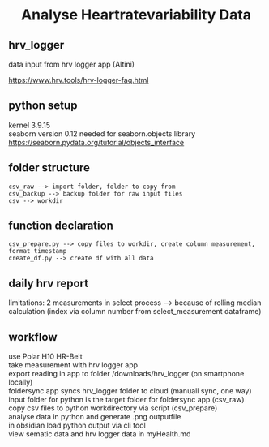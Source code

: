 # <center> Analyse Heartratevariability Data  <center>

## hrv_logger
data input from hrv logger app (Altini)  

https://www.hrv.tools/hrv-logger-faq.html

## python setup
kernel 3.9.15  
seaborn version 0.12 needed for seaborn.objects library  
https://seaborn.pydata.org/tutorial/objects_interface  

## folder structure
    csv_raw --> import folder, folder to copy from
    csv_backup --> backup folder for raw input files
    csv --> workdir

## function declaration
    csv_prepare.py --> copy files to workdir, create column measurement, format timestamp
    create_df.py --> create df with all data

## daily hrv report
limitations: 2 measurements in select process --> because of rolling median calculation (index via column number from select_measurement dataframe)

## workflow
use Polar H10 HR-Belt  
take measurement with hrv logger app  
export reading in app to folder /downloads/hrv_logger (on smartphone locally)  
foldersync app syncs hrv_logger folder to cloud (manuall sync, one way)  
input folder for python is the target folder for foldersync app (csv_raw)  
copy csv files to python workdirectory via script (csv_prepare)  
analyse data in python and generate .png outputfile  
in obsidian load python output via cli tool  
view sematic data and hrv logger data in myHealth.md  